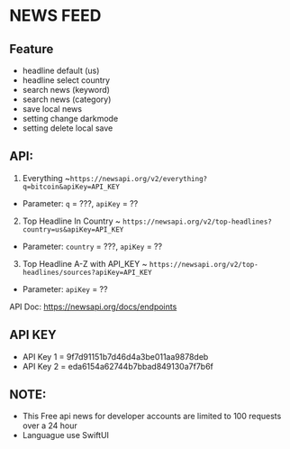 # NEWS FEED

## Feature
- headline default (us)
- headline select country
- search news (keyword)
- search news (category)
- save local news
- setting change darkmode
- setting delete local save

## API:

1. Everything
~`https://newsapi.org/v2/everything?q=bitcoin&apiKey=API_KEY`
- Parameter: `q` = ???, `apiKey` = ??

2. Top Headline In Country
~ `https://newsapi.org/v2/top-headlines?country=us&apiKey=API_KEY`
- Parameter: `country` = ???, `apiKey` = ??

3. Top Headline A-Z with API_KEY
~ `https://newsapi.org/v2/top-headlines/sources?apiKey=API_KEY`
- Parameter: `apiKey` = ??

API Doc: https://newsapi.org/docs/endpoints

## API KEY

- API Key 1 = 9f7d91151b7d46d4a3be011aa9878deb
- API Key 2 = eda6154a62744b7bbad849130a7f7b6f

## NOTE:
- This Free api news for developer accounts are limited to 100 requests over a 24 hour
- Languague use SwiftUI


